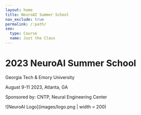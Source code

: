 ```yaml
---
layout: home
title: NeuroAI Summer School
nav_exclude: true
permalink: /:path/
seo:
  type: Course
  name: Just the Class
---
```


# 2023 NeuroAI Summer School
Georgia Tech & Emory University

August 9-11 2023, Atlanta, GA

Sponsored by:
CNTP, Neural Engineering Center

![NeuroAI Logo](images/logo.png | width = 200)
